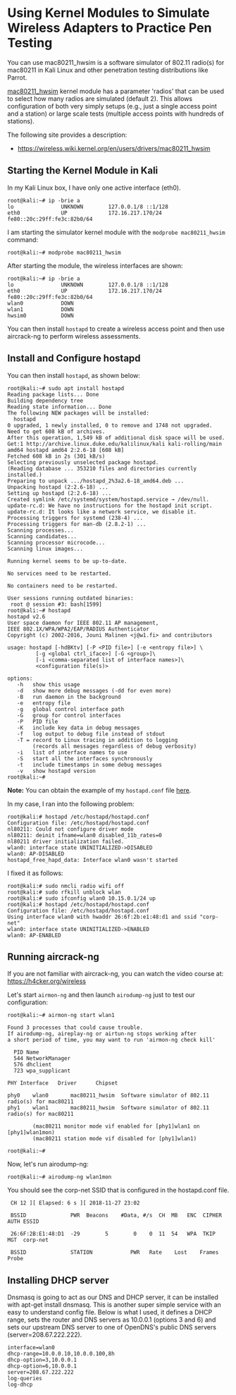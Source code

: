 # Using Kernel Modules to Simulate Wireless Adapters to Practice Pen Testing

You can use mac80211_hwsim is a software simulator of 802.11 radio(s) for mac80211 in Kali Linux and other penetration testing distributions like Parrot.

[mac80211_hwsim](https://wireless.wiki.kernel.org/en/users/drivers/mac80211_hwsim) kernel module has a parameter 'radios' that can be used to select how many radios are simulated (default 2). This allows configuration of both very simply setups (e.g., just a single access point and a station) or large scale tests (multiple access points with hundreds of stations).

The following site provides a description:
- https://wireless.wiki.kernel.org/en/users/drivers/mac80211_hwsim

## Starting the Kernel Module in Kali

In my Kali Linux box, I have only one active interface (eth0). 

```
root@kali:~# ip -brie a
lo               UNKNOWN        127.0.0.1/8 ::1/128
eth0             UP             172.16.217.170/24 fe80::20c:29ff:fe3c:82b0/64
```

I am starting the simulator kernel module with the `modprobe mac80211_hwsim` command:

```
root@kali:~# modprobe mac80211_hwsim
```

After starting the module, the wireless interfaces are shown:

```
root@kali:~# ip -brie a
lo               UNKNOWN        127.0.0.1/8 ::1/128
eth0             UP             172.16.217.170/24 fe80::20c:29ff:fe3c:82b0/64
wlan0            DOWN
wlan1            DOWN
hwsim0           DOWN
```

You can then install `hostapd` to create a wireless access point and then use aircrack-ng to perform wireless assessments.


## Install and Configure hostapd

You can then install `hostapd`, as shown below:

```
root@kali:~# sudo apt install hostapd
Reading package lists... Done
Building dependency tree
Reading state information... Done
The following NEW packages will be installed:
  hostapd
0 upgraded, 1 newly installed, 0 to remove and 1748 not upgraded.
Need to get 608 kB of archives.
After this operation, 1,549 kB of additional disk space will be used.
Get:1 http://archive.linux.duke.edu/kalilinux/kali kali-rolling/main amd64 hostapd amd64 2:2.6-18 [608 kB]
Fetched 608 kB in 2s (301 kB/s)
Selecting previously unselected package hostapd.
(Reading database ... 353210 files and directories currently installed.)
Preparing to unpack .../hostapd_2%3a2.6-18_amd64.deb ...
Unpacking hostapd (2:2.6-18) ...
Setting up hostapd (2:2.6-18) ...
Created symlink /etc/systemd/system/hostapd.service → /dev/null.
update-rc.d: We have no instructions for the hostapd init script.
update-rc.d: It looks like a network service, we disable it.
Processing triggers for systemd (238-4) ...
Processing triggers for man-db (2.8.2-1) ...
Scanning processes...
Scanning candidates...
Scanning processor microcode...
Scanning linux images...

Running kernel seems to be up-to-date.

No services need to be restarted.

No containers need to be restarted.

User sessions running outdated binaries:
 root @ session #3: bash[1599]
root@kali:~# hostapd
hostapd v2.6
User space daemon for IEEE 802.11 AP management,
IEEE 802.1X/WPA/WPA2/EAP/RADIUS Authenticator
Copyright (c) 2002-2016, Jouni Malinen <j@w1.fi> and contributors

usage: hostapd [-hdBKtv] [-P <PID file>] [-e <entropy file>] \
         [-g <global ctrl_iface>] [-G <group>]\
         [-i <comma-separated list of interface names>]\
         <configuration file(s)>

options:
   -h   show this usage
   -d   show more debug messages (-dd for even more)
   -B   run daemon in the background
   -e   entropy file
   -g   global control interface path
   -G   group for control interfaces
   -P   PID file
   -K   include key data in debug messages
   -f   log output to debug file instead of stdout
   -T = record to Linux tracing in addition to logging
        (records all messages regardless of debug verbosity)
   -i   list of interface names to use
   -S   start all the interfaces synchronously
   -t   include timestamps in some debug messages
   -v   show hostapd version
root@kali:~#
```

**Note:** You can obtain the example of my `hostapd.conf` file [here](https://github.com/The-Art-of-Hacking/h4cker/blob/master/wireless_resources/hostapd.conf).

In my case, I ran into the following problem:

```
root@kali:# hostapd /etc/hostapd/hostapd.conf
Configuration file: /etc/hostapd/hostapd.conf
nl80211: Could not configure driver mode
nl80211: deinit ifname=wlan0 disabled_11b_rates=0
nl80211 driver initialization failed.
wlan0: interface state UNINITIALIZED->DISABLED
wlan0: AP-DISABLED
hostapd_free_hapd_data: Interface wlan0 wasn't started
```
I fixed it as follows:

```
root@kali:# sudo nmcli radio wifi off
root@kali:# sudo rfkill unblock wlan
root@kali:# sudo ifconfig wlan0 10.15.0.1/24 up
root@kali:# hostapd /etc/hostapd/hostapd.conf
Configuration file: /etc/hostapd/hostapd.conf
Using interface wlan0 with hwaddr 26:6f:2b:e1:48:d1 and ssid "corp-net"
wlan0: interface state UNINITIALIZED->ENABLED
wlan0: AP-ENABLED
```

## Running aircrack-ng

If you are not familiar with aircrack-ng, you can watch the video course at: https://h4cker.org/wireless

Let's start `airmon-ng` and then launch `airodump-ng` just to test our configuration:

```
root@kali:~# airmon-ng start wlan1

Found 3 processes that could cause trouble.
If airodump-ng, aireplay-ng or airtun-ng stops working after
a short period of time, you may want to run 'airmon-ng check kill'

  PID Name
  544 NetworkManager
  576 dhclient
  723 wpa_supplicant

PHY	Interface	Driver		Chipset

phy0	wlan0		mac80211_hwsim	Software simulator of 802.11 radio(s) for mac80211
phy1	wlan1		mac80211_hwsim	Software simulator of 802.11 radio(s) for mac80211

		(mac80211 monitor mode vif enabled for [phy1]wlan1 on [phy1]wlan1mon)
		(mac80211 station mode vif disabled for [phy1]wlan1)

root@kali:~#
```

Now, let's run airodump-ng:

```
root@kali:~# airodump-ng wlan1mon
```

You should see the corp-net SSID that is configured in the hostapd.conf file.

```
 CH 12 ][ Elapsed: 6 s ][ 2018-11-27 23:02

 BSSID              PWR  Beacons    #Data, #/s  CH  MB   ENC  CIPHER AUTH ESSID

 26:6F:2B:E1:48:D1  -29        5        0    0  11  54   WPA  TKIP   MGT  corp-net

 BSSID              STATION            PWR   Rate    Lost    Frames  Probe
```

## Installing DHCP server

Dnsmasq is going to act as our DNS and DHCP server, it can be installed with apt-get install dnsmasq. This is another super simple service with an easy to understand config file. Below is what I used, it defines a DHCP range, sets the router and DNS servers as 10.0.0.1 (options 3 and 6) and sets our upstream DNS server to one of OpenDNS's public DNS servers (server=208.67.222.222).

```
interface=wlan0
dhcp-range=10.0.0.10,10.0.0.100,8h
dhcp-option=3,10.0.0.1
dhcp-option=6,10.0.0.1
server=208.67.222.222
log-queries
log-dhcp
```
